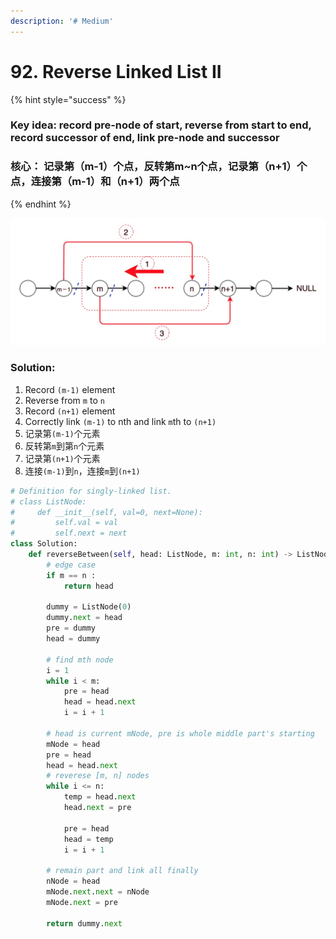 ```yaml
---
description: '# Medium'
---
```


# 92. Reverse Linked List II

{% hint style="success" %}
### Key idea: record pre-node of start, reverse from start to end, record successor of end, link pre-node and successor

### 核心： 记录第（m-1）个点，反转第m~n个点，记录第（n+1）个点，连接第（m-1）和（n+1）两个点
{% endhint %}

![process of reverse part of a linked list](../../.gitbook/assets/4.jpg)

### Solution:

1. Record `(m-1)` element
2. Reverse from `m` to `n` 
3. Record `(n+1)` element
4. Correctly link `(m-1)` to nth and link `m`th to `(n+1)`
5. 记录第`(m-1)`个元素
6. 反转第`m`到第`n`个元素
7. 记录第`(n+1)`个元素
8. 连接`(m-1)`到`n`，连接`m`到`(n+1)`

```python
# Definition for singly-linked list.
# class ListNode:
#     def __init__(self, val=0, next=None):
#         self.val = val
#         self.next = next
class Solution:
    def reverseBetween(self, head: ListNode, m: int, n: int) -> ListNode:
        # edge case
        if m == n :
            return head
        
        dummy = ListNode(0)
        dummy.next = head
        pre = dummy
        head = dummy
        
        # find mth node
        i = 1
        while i < m:
            pre = head
            head = head.next
            i = i + 1
        
        # head is current mNode, pre is whole middle part's starting
        mNode = head
        pre = head
        head = head.next
        # reverese [m, n] nodes
        while i <= n:
            temp = head.next
            head.next = pre
            
            pre = head
            head = temp
            i = i + 1
            
        # remain part and link all finally
        nNode = head
        mNode.next.next = nNode
        mNode.next = pre
        
        return dummy.next
        
```



